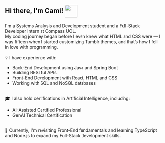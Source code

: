 <h2>Hi there, I'm Cami! <img align="center" src="https://static.vecteezy.com/system/resources/thumbnails/045/385/633/small/cartoon-happy-cat-wearing-space-suit-free-png.png" width="40px"></h2>
I'm a Systems Analysis and Development student and a Full-Stack Developer Intern at Compass UOL.<br>
My coding journey began before I even knew what HTML and CSS were — I was fifteen when I started customizing Tumblr themes, and that’s how I fell in love with programming.
<br>
<br>
💡 I have experience with:
<ul>
  <li>Back-End Development using Java and Spring Boot</li>
  <li>Building RESTful APIs</li>
  <li>Front-End Development with React, HTML and CSS</li>
  <li>Working with SQL and NoSQL databases</li>
</ul>
<br> 🎓 I also hold certifications in Artificial Intelligence, including:
<ul>
  <li>AI-Assisted Certified Professional</li>
  <li>GenAI Technical Certification</li>
</ul>
<br>
🌱 Currently, I'm revisiting Front-End fundamentals and learning TypeScript and Node.js to expand my Full-Stack development skills.
